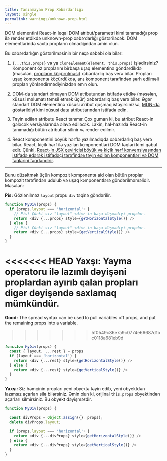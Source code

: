 ```yaml
---
title: Tanınmayan Prop Xəbərdarlığı
layout: single
permalink: warnings/unknown-prop.html
---
```

DOM elementini React-in leqal DOM atribut/parametri kimi tanımadığı prop ilə render etdikdə unknown-prop xəbərdarlığı göstəriləcək. DOM elementlərində saxta propların olmadığından əmin olun.

Bu xəbərdarlığın göstərilməsinin bir neçə səbəbi ola bilər:

1. `{...this.props}` və ya `cloneElement(element, this.props)` işlədirsiniz? Komponent öz proplarını birbaşa uşaq elementinə göndərdikdə (məsələn, [propların köçürülməsi](/docs/transferring-props.html)) xəbərdarlıq baş verə bilər. Propları uşaq komponentə köçürdükdə, ana komponent tərəfindən şərh edilməli propları yönləndirmədiyinizdən əmin olun.

2. DOM-da standart olmayan DOM atributundan istifadə etidkə (məsələn, xüsusi məlumatı təmsil etmək üçün) xəbərdarlıq baş verə bilər. Əgər standart DOM elementinə xüsusi atribut qoşmaq istəyirsinizsə, [MDN-də](https://developer.mozilla.org/en-US/docs/Web/Guide/HTML/Using_data_attributes) göstərildiyi kimi xüsusi data atributlarından istifadə edin.

3. Təyin edilən atributu React tanımır. Çox guman ki, bu atribut React-in gələcək versiyalarında əlavə ediləcək. Lakin, hal-hazırda React-in tanımadığı bütün atributlar silinir və render edilmir.

4. React komponentini böyük hərflə yazılmadıqda xəbərdarlıq baş verə bilər. React, kiçik hərf ilə yazılan komponentləri DOM təqləri kimi qəbul edir. Çünki, [React-in JSX çeviricisi böyük və kiçik hərf konvensiyasından istifadə edərək istifadəçi tərəfindən təyin edilən komponentləri və DOM təqlərini fəqrləndirir](/docs/jsx-in-depth.html#user-defined-components-must-be-capitalized).

---

Bunu düzəltmək üçün kompozit komponentə aid olan bütün proplar kompozit tərəfindən udulub və uşaq komponentlərə göndərilməməlidir. Məsələn:

**Pis:** Gözlənilməz `layout` propu `div` təqinə göndərilir.

```js
function MyDiv(props) {
  if (props.layout === 'horizontal') {
    // Pis! Çünki siz "layout" <div>-in başa düşmədiyi propdur.
    return <div {...props} style={getHorizontalStyle()} />
  } else {
    // Pis! Çünki siz "layout" <div>-in başa düşmədiyi propdur.
    return <div {...props} style={getVerticalStyle()} />
  }
}
```

<<<<<<< HEAD
**Yaxşı:** Yayma operatoru ilə lazımlı dəyişəni proplardan ayırıb qalan propları digər dəyişəndə saxlamaq mümkündür.
=======
**Good:** The spread syntax can be used to pull variables off props, and put the remaining props into a variable.
>>>>>>> 5f0549c86e7a9c0774e66687d1bc0118a681eb9d

```js
function MyDiv(props) {
  const { layout, ...rest } = props
  if (layout === 'horizontal') {
    return <div {...rest} style={getHorizontalStyle()} />
  } else {
    return <div {...rest} style={getVerticalStyle()} />
  }
}
```

**Yaxşı:** Siz həmçinin propları yeni obyektə təyin edib, yeni obyektdən lazımsız açarları silə bilərsiniz. Əmin olun ki, orijinal `this.props` obyektindən açarları silmirsiniz. Bu obyekt dəyişməzdir.

```js
function MyDiv(props) {

  const divProps = Object.assign({}, props);
  delete divProps.layout;

  if (props.layout === 'horizontal') {
    return <div {...divProps} style={getHorizontalStyle()} />
  } else {
    return <div {...divProps} style={getVerticalStyle()} />
  }
}
```
